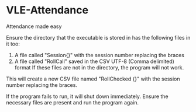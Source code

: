 # VLE-Attendance
Attendance made easy

Ensure the directory that the executable is stored in has the following files in it too:
  1. A file called "Session{}" with the session number replacing the braces
  2. A file called "RollCall" saved in the CSV UTF-8 (Comma delimited) format
 If these files are not in the directory, the program will not work.

This will create a new CSV file named "RollChecked {}" with the session number replacing the braces.

If the program fails to run, it will shut down immediately. Ensure the necessary files are present and run the program again.
